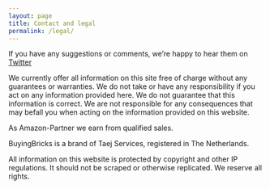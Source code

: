 ```yaml
---
layout: page
title: Contact and legal
permalink: /legal/
---
```




If you have any suggestions or comments, we’re happy to hear them on [Twitter](https://twitter.com/intent/tweet?text=@BuyingBricks,%20I%20have%20an%20idea)

We currently offer all information on this site free of charge without any guarantees or warranties. We do not take or have any responsibility if you act on any information provided here. We do not guarantee that this information is correct. We are not responsible for any consequences that may befall you when acting on the information provided on this website.

As Amazon-Partner we earn from qualified sales.

BuyingBricks is a brand of Taej Services, registered in The Netherlands.

All information on this website is protected by copyright and other IP regulations. It should not be scraped or otherwise replicated. We reserve all rights.